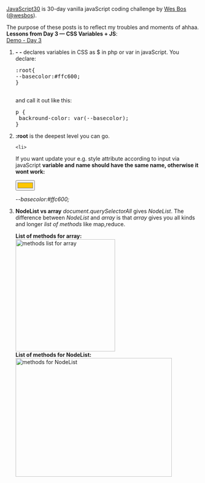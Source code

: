 <a href="https://javascript30.com/" target="_blank" title="JavaScript30" rel="external">JavaScript30</a> is 30-day vanilla javaScript coding challenge by <a href="http://wesbos.com/" target="_blank" title="Wes Bos's website" rel="external">Wes Bos</a> (<a href="https://twitter.com/wesbos?ref_src=twsrc%5Egoogle%7Ctwcamp%5Eserp%7Ctwgr%5Eauthor" target="_blank" title="Wes Bos on Twitter">@wesbos</a>). 

The purpose of these posts is to reflect my troubles and moments of ahhaa.<br>
<strong>Lessons from Day 3 &mdash; CSS Variables + JS</strong>: <br>
<a href="http://www.anuvi.me/javascript30/day3.html" target="_blank" title="Demo-Day 3" rel="external">Demo - Day 3</a><br>
<ol>
	<li><strong>- -</strong> declares variables in CSS as $ in php or var in javaScript.
You declare:
<pre>
:root{
--basecolor:#ffc600;
}

</pre>

and call it out like this:

<pre>
p {
 backround-color: var(--basecolor);
}
</pre>

</li>
	<li><strong>:root</strong> is the deepest level you can go.</li>

	<li>
If you want update your e.g. style attribute according to input via javaScript <strong>variable and name should have the same name, otherwise it wont work:</strong>
<pre>
<input id="base" type="color" name="basecolor" value="#ffc600">
</pre>

<em>--basecolor:#ffc600;</em>
</li>
	<li><strong>NodeList vs array</strong>
<em>document.querySelectorAll</em> gives <em>NodeList</em>. The difference between <em>NodeList</em> and <em>array</em> is that <em>array</em> gives you all kinds and longer <em>list of methods</em> like map,reduce.

<strong>List of methods for array:</strong><br><a href="http://www.anuvi.me/blog/wp-content/uploads/2018/03/array.jpg" rel="attachment wp-att-513"><img src="http://www.anuvi.me/blog/wp-content/uploads/2018/03/array.jpg" alt="methods list for array" width="259" height="293" class="aligncenter size-full wp-image-513" /></a><br>
<strong>List of methods for NodeList:</strong><br>
<a href="http://www.anuvi.me/blog/wp-content/uploads/2018/03/NodeList.jpg" rel="attachment wp-att-514"><img src="http://www.anuvi.me/blog/wp-content/uploads/2018/03/NodeList.jpg" alt="methods for NodeList" width="407" height="310" class="aligncenter size-full wp-image-514" /></a>
</li>


</ol>
